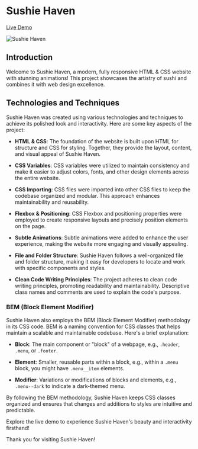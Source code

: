 # Sushie Haven

[Live Demo](https://sushie-haven.vercel.app/)

![Sushie Haven](https://github.com/bellsofaba/sushieHaven/blob/main/assets/sushi_haven.gif)

## Introduction

Welcome to Sushie Haven, a modern, fully responsive HTML & CSS website with stunning animations! This project showcases the artistry of sushi and combines it with web design excellence.

## Technologies and Techniques

Sushie Haven was created using various technologies and techniques to achieve its polished look and interactivity. Here are some key aspects of the project:

- **HTML & CSS**: The foundation of the website is built upon HTML for structure and CSS for styling. Together, they provide the layout, content, and visual appeal of Sushie Haven.

- **CSS Variables**: CSS variables were utilized to maintain consistency and make it easier to adjust colors, fonts, and other design elements across the entire website.

- **CSS Importing**: CSS files were imported into other CSS files to keep the codebase organized and modular. This approach enhances maintainability and reusability.

- **Flexbox & Positioning**: CSS Flexbox and positioning properties were employed to create responsive layouts and precisely position elements on the page.

- **Subtle Animations**: Subtle animations were added to enhance the user experience, making the website more engaging and visually appealing.

- **File and Folder Structure**: Sushie Haven follows a well-organized file and folder structure, making it easy for developers to locate and work with specific components and styles.

- **Clean Code Writing Principles**: The project adheres to clean code writing principles, promoting readability and maintainability. Descriptive class names and comments are used to explain the code's purpose.

### BEM (Block Element Modifier)

Sushie Haven also employs the BEM (Block Element Modifier) methodology in its CSS code. BEM is a naming convention for CSS classes that helps maintain a scalable and maintainable codebase. Here's a brief explanation:

- **Block**: The main component or "block" of a webpage, e.g., `.header`, `.menu`, or `.footer`.

- **Element**: Smaller, reusable parts within a block, e.g., within a `.menu` block, you might have `.menu__item` elements.

- **Modifier**: Variations or modifications of blocks and elements, e.g., `.menu--dark` to indicate a dark-themed menu.

By following the BEM methodology, Sushie Haven keeps CSS classes organized and ensures that changes and additions to styles are intuitive and predictable.

Explore the live demo to experience Sushie Haven's beauty and interactivity firsthand!

Thank you for visiting Sushie Haven!



